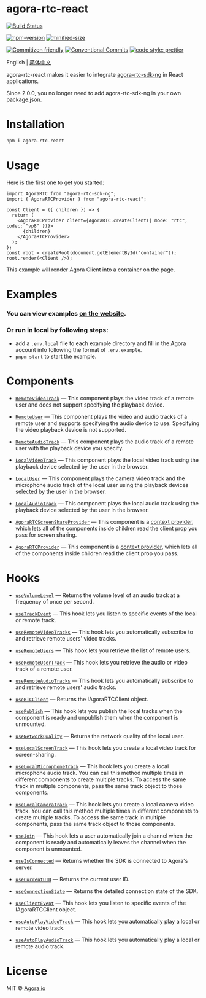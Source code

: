 # agora-rtc-react

[![Build Status](https://github.com/agoraio-extensions/agora-rtc-react/actions/workflows/build.yml/badge.svg)](https://github.com/agoraio-extensions/agora-rtc-react/actions/workflows/build.yml)

[![npm-version](https://img.shields.io/npm/v/agora-rtc-react.svg)](https://www.npmjs.com/package/agora-rtc-react)
[![minified-size](https://img.shields.io/bundlephobia/minzip/agora-rtc-react)](https://bundlephobia.com/package/agora-rtc-react)

[![Commitizen friendly](https://img.shields.io/badge/commitizen-friendly-brightgreen.svg?maxAge=2592000)](http://commitizen.github.io/cz-cli/)
[![Conventional Commits](https://img.shields.io/badge/Conventional%20Commits-1.0.0-brightgreen.svg?maxAge=2592000)](https://conventionalcommits.org)
[![code style: prettier](https://img.shields.io/badge/code_style-prettier-ff69b4.svg?style=flat-square)](https://github.com/prettier/prettier)

English | [简体中文](./README.zh-CN.md)

agora-rtc-react makes it easier to integrate [agora-rtc-sdk-ng](https://www.npmjs.com/package/agora-rtc-sdk-ng) in React applications.

Since 2.0.0, you no longer need to add agora-rtc-sdk-ng in your own package.json.

# Installation

```bash
npm i agora-rtc-react
```

# Usage

Here is the first one to get you started:

```tsx
import AgoraRTC from "agora-rtc-sdk-ng";
import { AgoraRTCProvider } from "agora-rtc-react";

const Client = ({ children }) => {
  return (
    <AgoraRTCProvider client={AgoraRTC.createClient({ mode: "rtc", codec: "vp8" })}>
      {children}
    </AgoraRTCProvider>
  );
};
const root = createRoot(document.getElementById("container"));
root.render(<Client />);
```

This example will render Agora Client into a container on the page.

# Examples

### You can view examples [on the website](https://agoraio-extensions.github.io/agora-rtc-react/basic/).

### Or run in local by following steps:

- add a `.env.local` file to each example directory and fill in the Agora account info following the format of `.env.example`.
- `pnpm start` to start the example.

# Components

- [`RemoteVideoTrack`](https://github.com/AgoraIO-Extensions/agora-rtc-react/tree/main/packages/agora-rtc-react/docs/components/RemoteVideoTrack.en-US.mdx) &mdash; This component plays the video track of a remote user and does not support specifying the playback device.

- [`RemoteUser`](https://github.com/AgoraIO-Extensions/agora-rtc-react/tree/main/packages/agora-rtc-react/docs/components/RemoteUser.en-US.mdx) &mdash; This component plays the video and audio tracks of a remote user and supports specifying the audio device to use. Specifying the video playback device is not supported.

- [`RemoteAudioTrack`](https://github.com/AgoraIO-Extensions/agora-rtc-react/tree/main/packages/agora-rtc-react/docs/components/RemoteAudioTrack.en-US.mdx) &mdash; This component plays the audio track of a remote user with the playback device you specify.

- [`LocalVideoTrack`](https://github.com/AgoraIO-Extensions/agora-rtc-react/tree/main/packages/agora-rtc-react/docs/components/LocalVideoTrack.en-US.mdx) &mdash; This component plays the local video track using the playback device selected by the user in the browser.

- [`LocalUser`](https://github.com/AgoraIO-Extensions/agora-rtc-react/tree/main/packages/agora-rtc-react/docs/components/LocalUser.en-US.mdx) &mdash; This component plays the camera video track and the microphone audio track of the local user using the playback devices selected by the user in the browser.

- [`LocalAudioTrack`](https://github.com/AgoraIO-Extensions/agora-rtc-react/tree/main/packages/agora-rtc-react/docs/components/LocalAudioTrack.en-US.mdx) &mdash; This component plays the local audio track using the playback device selected by the user in the browser.

- [`AgoraRTCScreenShareProvider`](https://github.com/AgoraIO-Extensions/agora-rtc-react/tree/main/packages/agora-rtc-react/docs/components/AgoraRTCScreenShareProvider.en-US.mdx) &mdash; This component is a <a href="https://react.dev/learn/passing-data-deeply-with-context">context provider</a>, which lets all of the components inside children read the client prop you pass for screen sharing.

- [`AgoraRTCProvider`](https://github.com/AgoraIO-Extensions/agora-rtc-react/tree/main/packages/agora-rtc-react/docs/components/AgoraRTCProvider.en-US.mdx) &mdash; This component is a <a href="https://react.dev/learn/passing-data-deeply-with-context">context provider</a>, which lets all of the components inside children read the client prop you pass.

# Hooks

- [`useVolumeLevel`](https://github.com/AgoraIO-Extensions/agora-rtc-react/tree/main/packages/agora-rtc-react/docs/hooks/useVolumeLevel.en-US.mdx) &mdash; Returns the volume level of an audio track at a frequency of once per second.

- [`useTrackEvent`](https://github.com/AgoraIO-Extensions/agora-rtc-react/tree/main/packages/agora-rtc-react/docs/hooks/useTrackEvent.en-US.mdx) &mdash; This hook lets you listen to specific events of the local or remote track.

- [`useRemoteVideoTracks`](https://github.com/AgoraIO-Extensions/agora-rtc-react/tree/main/packages/agora-rtc-react/docs/hooks/useRemoteVideoTracks.en-US.mdx) &mdash; This hook lets you automatically subscribe to and retrieve remote users' video tracks.

- [`useRemoteUsers`](https://github.com/AgoraIO-Extensions/agora-rtc-react/tree/main/packages/agora-rtc-react/docs/hooks/useRemoteUsers.en-US.mdx) &mdash; This hook lets you retrieve the list of remote users.

- [`useRemoteUserTrack`](https://github.com/AgoraIO-Extensions/agora-rtc-react/tree/main/packages/agora-rtc-react/docs/hooks/useRemoteUserTrack.en-US.mdx) &mdash; This hook lets you retrieve the audio or video track of a remote user.

- [`useRemoteAudioTracks`](https://github.com/AgoraIO-Extensions/agora-rtc-react/tree/main/packages/agora-rtc-react/docs/hooks/useRemoteAudioTracks.en-US.mdx) &mdash; This hook lets you automatically subscribe to and retrieve remote users' audio tracks.

- [`useRTCClient`](https://github.com/AgoraIO-Extensions/agora-rtc-react/tree/main/packages/agora-rtc-react/docs/hooks/useRTCClient.en-US.mdx) &mdash; Returns the IAgoraRTCClient object.

- [`usePublish`](https://github.com/AgoraIO-Extensions/agora-rtc-react/tree/main/packages/agora-rtc-react/docs/hooks/usePublish.en-US.mdx) &mdash; This hook lets you publish the local tracks when the component is ready and unpublish them when the component is unmounted.

- [`useNetworkQuality`](https://github.com/AgoraIO-Extensions/agora-rtc-react/tree/main/packages/agora-rtc-react/docs/hooks/useNetworkQuality.en-US.mdx) &mdash; Returns the network quality of the local user.

- [`useLocalScreenTrack`](https://github.com/AgoraIO-Extensions/agora-rtc-react/tree/main/packages/agora-rtc-react/docs/hooks/useLocalScreenTrack.en-US.mdx) &mdash; This hook lets you create a local video track for screen-sharing.

- [`useLocalMicrophoneTrack`](https://github.com/AgoraIO-Extensions/agora-rtc-react/tree/main/packages/agora-rtc-react/docs/hooks/useLocalMicrophoneTrack.en-US.mdx) &mdash; This hook lets you create a local microphone audio track. You can call this method multiple times in different components to create multiple tracks. To access the same track in multiple components, pass the same track object to those components.

- [`useLocalCameraTrack`](https://github.com/AgoraIO-Extensions/agora-rtc-react/tree/main/packages/agora-rtc-react/docs/hooks/useLocalCameraTrack.en-US.mdx) &mdash; This hook lets you create a local camera video track. You can call this method multiple times in different components to create multiple tracks. To access the same track in multiple components, pass the same track object to those components.

- [`useJoin`](https://github.com/AgoraIO-Extensions/agora-rtc-react/tree/main/packages/agora-rtc-react/docs/hooks/useJoin.en-US.mdx) &mdash; This hook lets a user automatically join a channel when the component is ready and automatically leaves the channel when the component is unmounted.

- [`useIsConnected`](https://github.com/AgoraIO-Extensions/agora-rtc-react/tree/main/packages/agora-rtc-react/docs/hooks/useIsConnected.en-US.mdx) &mdash; Returns whether the SDK is connected to Agora's server.

- [`useCurrentUID`](https://github.com/AgoraIO-Extensions/agora-rtc-react/tree/main/packages/agora-rtc-react/docs/hooks/useCurrentUID.en-US.mdx) &mdash; Returns the current user ID.

- [`useConnectionState`](https://github.com/AgoraIO-Extensions/agora-rtc-react/tree/main/packages/agora-rtc-react/docs/hooks/useConnectionState.en-US.mdx) &mdash; Returns the detailed connection state of the SDK.

- [`useClientEvent`](https://github.com/AgoraIO-Extensions/agora-rtc-react/tree/main/packages/agora-rtc-react/docs/hooks/useClientEvent.en-US.mdx) &mdash; This hook lets you listen to specific events of the IAgoraRTCClient object.

- [`useAutoPlayVideoTrack`](https://github.com/AgoraIO-Extensions/agora-rtc-react/tree/main/packages/agora-rtc-react/docs/hooks/useAutoPlayVideoTrack.en-US.mdx) &mdash; This hook lets you automatically play a local or remote video track.

- [`useAutoPlayAudioTrack`](https://github.com/AgoraIO-Extensions/agora-rtc-react/tree/main/packages/agora-rtc-react/docs/hooks/useAutoPlayAudioTrack.en-US.mdx) &mdash; This hook lets you automatically play a local or remote audio track.

# License

MIT © [Agora.io](https://github.com/AgoraIO)